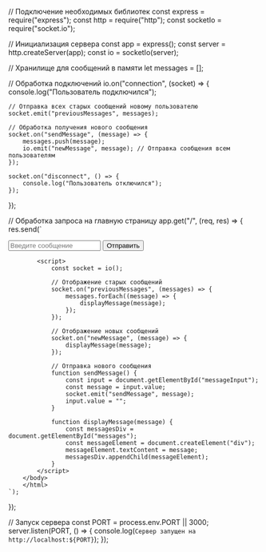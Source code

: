 // Подключение необходимых библиотек
const express = require("express");
const http = require("http");
const socketIo = require("socket.io");

// Инициализация сервера
const app = express();
const server = http.createServer(app);
const io = socketIo(server);

// Хранилище для сообщений в памяти
let messages = [];

// Обработка подключений
io.on("connection", (socket) => {
    console.log("Пользователь подключился");

    // Отправка всех старых сообщений новому пользователю
    socket.emit("previousMessages", messages);

    // Обработка получения нового сообщения
    socket.on("sendMessage", (message) => {
        messages.push(message);
        io.emit("newMessage", message); // Отправка сообщения всем пользователям
    });

    socket.on("disconnect", () => {
        console.log("Пользователь отключился");
    });
});

// Обработка запроса на главную страницу
app.get("/", (req, res) => {
    res.send(`
        <!DOCTYPE html>
        <html lang="en">
        <head>
            <meta charset="UTF-8">
            <title>Мессенджер</title>
            <script src="/socket.io/socket.io.js"></script>
        </head>
        <body>
            <div id="messages"></div>
            <input id="messageInput" type="text" placeholder="Введите сообщение">
            <button onclick="sendMessage()">Отправить</button>

            <script>
                const socket = io();

                // Отображение старых сообщений
                socket.on("previousMessages", (messages) => {
                    messages.forEach((message) => {
                        displayMessage(message);
                    });
                });

                // Отображение новых сообщений
                socket.on("newMessage", (message) => {
                    displayMessage(message);
                });

                // Отправка нового сообщения
                function sendMessage() {
                    const input = document.getElementById("messageInput");
                    const message = input.value;
                    socket.emit("sendMessage", message);
                    input.value = "";
                }

                function displayMessage(message) {
                    const messagesDiv = document.getElementById("messages");
                    const messageElement = document.createElement("div");
                    messageElement.textContent = message;
                    messagesDiv.appendChild(messageElement);
                }
            </script>
        </body>
        </html>
    `);
});

// Запуск сервера
const PORT = process.env.PORT || 3000;
server.listen(PORT, () => {
    console.log(`Сервер запущен на http://localhost:${PORT}`);
});
